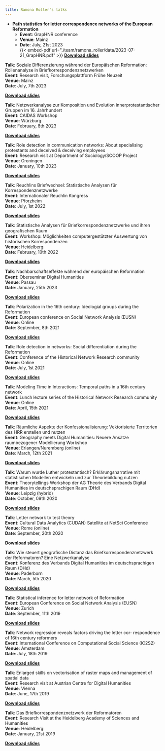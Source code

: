 ```yaml
---
title: Ramona Roller's talks
---
```


- **Path statistics for letter correspondence networks of the European Reformation**
    - **Event**: GrapHNR conference<br>
    - **Venue**: Mainz<br>
    - **Date**: July, 21st 2023<br>
{{< embed-pdf url="./team/ramona_roller/data/2023-07-21_GrapHNR.pdf" >}}
<a href="/team/ramona_roller/data/2023-07-21_GrapHNR.pdf">**Download slides**</a>




**Talk**: Soziale Differenzierung während der Europäischen Reformation: Rollenanalyse in Briefkorrespondenznetzwerken
<br>
**Event**: Research visit, Forschungsplattform Frühe Neuzeit<br>
**Venue**: Mainz<br>
**Date**: July, 7th 2023<br>
<!---{{< embed-pdf url="./team/ramona_roller/data/2023-07-07_earlyModernPeriod.pdf" >}}--->
<a href="/team/ramona_roller/data/2023-07-07_earlyModernPeriod.pdf">**Download slides**</a>


**Talk**: Netzwerkanalyse zur Komposition und Evolution innerprotestantischer Gruppen im 16. Jahrhundert<br>
**Event**: CAIDAS Workshop<br>
**Venue**: Würzburg<br>
**Date**: February, 8th 2023<br>
<!---{{< embed-pdf url="./team/ramona_roller/data/2023-02-08_Wurzburg.pdf" >}}--->
<a href="/team/ramona_roller/data/2023-02-08_Wurzburg.pdf">**Download slides**</a>

**Talk**: Role detection in communication networks: About specialising protestants and deceived & deceiving employees<br>
**Event**: Research visit at Department of Sociology/SCOOP Project<br>
**Venue**: Groningen<br>
**Date**: January, 10th 2023<br>
<!---{{< embed-pdf url="./team/ramona_roller/data/2023-10-01_scoop.pdf" >}}--->
<a href="/team/ramona_roller/data/2023-01-10_scoop.pdf">**Download slides**</a>

**Talk**: Reuchlins Briefwechsel: Statistische Analysen für Korrespondenznetzwerke<br>
**Event**: Internationaler Reuchlin Kongress<br>
**Venue**: Pforzheim<br>
**Date**: July, 1st 2022<br>
<!---{{< embed-pdf url="./team/ramona_roller/data/2022-07-01_reuchlin.pdf" >}}--->
<a href="/team/ramona_roller/data/2022-07-01_reuchlin.pdf">**Download slides**</a>

**Talk**: Statistische Analysen für Briefkorrespondenznetzwerke und ihren geograﬁschen Raum<br>
**Event**: Workshop: Möglichkeiten computergestützter Auswertung von historischen Korrespondenzen<br>
**Venue**: Heidelberg<br>
**Date**: February, 10th 2022<br>
<!---{{< embed-pdf url="./team/ramona_roller/data/2022-02-10_correspondences.pdf" >}}--->
<a href="/team/ramona_roller/data/2022-02-10_correspondences.pdf">**Download slides**</a>

**Talk**: Nachbarschaftseﬀekte während der europäischen Reformation<br>
**Event**: Oberseminar Digital Humanities<br>
**Venue**: Passau<br>
**Date**: January, 25th 2023<br>
<!---{{< embed-pdf url="./team/ramona_roller/data/2022-01-25_neighbours.pdf" >}}--->
<a href="/team/ramona_roller/data/2022-01-25_neighbours.pdf">**Download slides**</a>

**Talk**: Polarization in the 16th century: Ideologial groups during the Reformation<br>
**Event**: European conference on Social Network Analysis (EUSN)<br>
**Venue**: Online<br>
**Date**: September, 8th 2021<br>
<!---{{< embed-pdf url="./team/ramona_roller/data/2021-09-08_EUSN.pdf" >}}--->
<a href="/team/ramona_roller/data/2021-09-08_EUSN.pdf">**Download slides**</a>


**Talk**: Role detection in networks: Social differentiation during the Reformation<br>
**Event**: Conference of the Historical Network Research community<br>
**Venue**: Online<br>
**Date**: July, 1st 2021<br>
<!---{{< embed-pdf url="./team/ramona_roller/data/2021-07-01_HNR.pdf" >}}--->
<a href="/team/ramona_roller/data/2021-07-01_HNR.pdf">**Download slides**</a>


**Talk**: Modeling Time in Interactions: Temporal paths in a 16th century network<br>
**Event**: Lunch lecture series of the Historical Network Research community<br>
**Venue**: Online<br>
**Date**: April, 15th 2021<br>
<!---{{< embed-pdf url="./team/ramona_roller/data/2021-04-15_HNR.pdf" >}}--->
<a href="/data/2021-04-15_HNR.pdf">**Download slides**</a>

**Talk**: Räumliche Aspekte der Konfessionalisierung: Vektorisierte Territorien des HRR erstellen und nutzen<br>
**Event**: Geography meets Digital Humanities: Neuere Ansätze raumbezogener Modellierung Workshop<br>
**Venue**: Erlangen/Nuremberg (online)<br>
**Date**: March, 12th 2021<br>
<!---{{< embed-pdf url="./team/ramona_roller/data/2021-03-12_Erlangen.pdf" >}}--->
<a href="/data/2021-03-12_Erlangen.pdf">**Download slides**</a>

**Talk**: Warum wurde Luther protestantisch? Erklärungsnarrative mit statistischen Modellen entwickeln und zur Theoriebildung
nutzen<br>
**Event**: Theorytellings Workshop der AG Theorie des Verbands Digital Humanities im deutschsprachigen Raum (DHd)<br>
**Venue**: Leipzig (hybrid)<br>
**Date**: October, 09th 2020<br>
<!---{{< embed-pdf url="./team/ramona_roller/data/2020-10-09_Leipzig.pdf" >}}--->
<a href="/data/2020-10-09_Leipzig.pdf">**Download slides**</a>

**Talk**: Letter network to test theory<br>
**Event**: Cultural Data Analytics (CUDAN) Satellite at NetSci Conference<br>
**Venue**: Rome (online)<br>
**Date**: September, 20th 2020<br>
<!---{{< embed-pdf url="./team/ramona_roller/data/2020-09-11_Rome.pdf" >}}--->
<a href="/data/2020-09-11_Rome.pdf">**Download slides**</a>


**Talk**: Wie steuert geografische Distanz das Briefkorrespondenznetzwerk der Reformatoren? Eine Netzwerkanalyse<br>
**Event**: Konferenz des Verbands Digital Humanities im deutschsprachigen Raum (DHd)<br>
**Venue**: Paderborn<br>
**Date**: March, 5th 2020<br>
<!---{{< embed-pdf url="./team/ramona_roller/data/2020-03-05_Paderborn.pdf" >}}--->
<a href="/data/2020-03-05_Paderborn.pdf">**Download slides**</a>


**Talk**: Statistical inference for letter network of Reformation<br>
**Event**: European Conference on Social Network Analysis (EUSN)<br>
**Venue**: Zurich<br>
**Date**: September, 11th 2019<br>
<!---{{< embed-pdf url="./team/ramona_roller/data/2019-09-11_Zurich.pdf" >}}--->
<a href="/data/2019-09-11_Zurich.pdf">**Download slides**</a>


**Talk**: Network regression reveals factors driving the letter cor-
respondence of 16th century reformers<br>
**Event**: International Conference on Computational Social Science (IC2S2)<br>
**Venue**: Amsterdam<br>
**Date**: July, 18th 2019<br>
<!---{{< embed-pdf url="./team/ramona_roller/data/2019-07-18_Amsterdam.pdf" >}}--->
<a href="/data/2019-07-18_Amsterdam.pdf">**Download slides**</a>


**Talk**: Enlarged skills on vectorisation of raster maps and management of spatial data<br>
**Event**: Research visit at Austrian Centre for Digital Humanities<br>
**Venue**: Vienna<br>
**Date**: June, 17th 2019<br>
<!---{{< embed-pdf url="./team/ramona_roller/data/2019-06-17_Vienna.pdf" >}}--->
<a href="/data/2019-06-17_Vienna.pdf">**Download slides**</a>


**Talk**: Das Briefkorrespondenznetzwerk der Reformatoren<br>
**Event**: Research Visit at the Heidelberg Academy of Sciences and Humanities<br>
**Venue**: Heidelberg<br>
**Date**: January, 21st 2019<br>
<!---{{< embed-pdf url="./team/ramona_roller/data/2019-01-21_Heidelberg.pdf" >}}--->
<a href="/data/2019-01-21_Heidelberg.pdf">**Download slides**</a>
